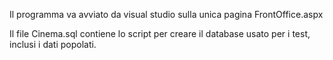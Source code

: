 Il programma va avviato da visual studio sulla unica pagina FrontOffice.aspx

Il file Cinema.sql contiene lo script per creare il database usato per i test, inclusi i dati popolati.


